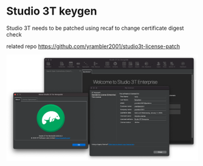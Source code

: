# Studio 3T keygen

Studio 3T needs to be patched using recaf to change certificate digest check 

related repo https://github.com/yrambler2001/studio3t-license-patch

![screenshot](/images/Screenshot2020-11-22at01.01.45.png)
